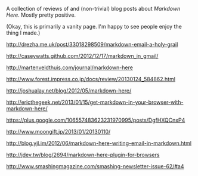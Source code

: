 A collection of reviews of and (non-trivial) blog posts about *Markdown Here*. Mostly pretty positive.

(Okay, this is primarily a vanity page. I'm happy to see people enjoy the thing I made.)

http://drezha.me.uk/post/33018298509/markdown-email-a-holy-grail

http://caseywatts.github.com/2012/12/17/markdown_in_gmail/

http://martenveldthuis.com/journal/markdown-here

http://www.forest.impress.co.jp/docs/review/20130124_584862.html

http://joshualay.net/blog/2012/05/markdown-here/

http://ericthegeek.net/2013/01/15/get-markdown-in-your-browser-with-markdown-here/

https://plus.google.com/106557483623231970995/posts/DgfHXQCnxP4

http://www.moongift.jp/2013/01/20130110/

http://blog.yjl.im/2012/06/markdown-here-writing-email-in-markdown.html

http://jdev.tw/blog/2694/markdown-here-plugin-for-browsers

http://www.smashingmagazine.com/smashing-newsletter-issue-62/#a4